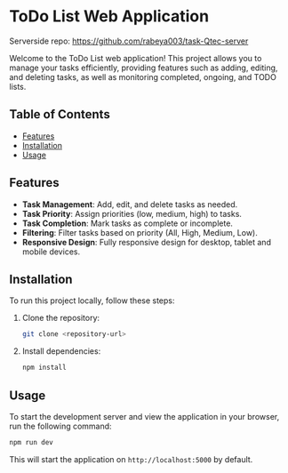 # ToDo List Web Application

Serverside repo: https://github.com/rabeya003/task-Qtec-server

Welcome to the ToDo List web application! This project allows you to manage your tasks efficiently, providing features such as adding, editing, and deleting tasks, as well as monitoring completed, ongoing, and TODO lists.

## Table of Contents

- [Features](#features)
- [Installation](#installation)
- [Usage](#usage)

## Features

- **Task Management**: Add, edit, and delete tasks as needed.
- **Task Priority**: Assign priorities (low, medium, high) to tasks.
- **Task Completion**: Mark tasks as complete or incomplete.
- **Filtering**: Filter tasks based on priority (All, High, Medium, Low).
- **Responsive Design**: Fully responsive design for desktop, tablet and mobile devices.

## Installation

To run this project locally, follow these steps:

1. Clone the repository:

   ```bash
   git clone <repository-url>
   ```

2. Install dependencies:

   ```bash
   npm install
   ```

## Usage

To start the development server and view the application in your browser, run the following command:

```bash
npm run dev
```

This will start the application on `http://localhost:5000` by default.
